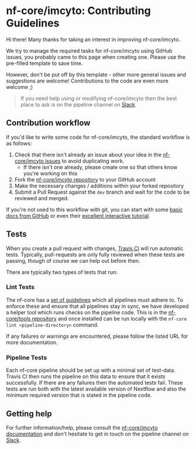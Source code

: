 # nf-core/imcyto: Contributing Guidelines

Hi there! Many thanks for taking an interest in improving nf-core/imcyto.

We try to manage the required tasks for nf-core/imcyto using GitHub issues, you probably came to this page when creating one. Please use the pre-filled template to save time.

However, don't be put off by this template - other more general issues and suggestions are welcome! Contributions to the code are even more welcome ;)

> If you need help using or modifying nf-core/imcyto then the best place to ask is on the pipeline channel on [Slack](https://nf-core-invite.herokuapp.com/).



## Contribution workflow
If you'd like to write some code for nf-core/imcyto, the standard workflow
is as follows:

1. Check that there isn't already an issue about your idea in the
   [nf-core/imcyto issues](https://github.com/nf-core/imcyto/issues) to avoid
   duplicating work.
    * If there isn't one already, please create one so that others know you're working on this
2. Fork the [nf-core/imcyto repository](https://github.com/nf-core/imcyto) to your GitHub account
3. Make the necessary changes / additions within your forked repository
4. Submit a Pull Request against the `dev` branch and wait for the code to be reviewed and merged.

If you're not used to this workflow with git, you can start with some [basic docs from GitHub](https://help.github.com/articles/fork-a-repo/) or even their [excellent interactive tutorial](https://try.github.io/).


## Tests
When you create a pull request with changes, [Travis CI](https://travis-ci.org/) will run automatic tests.
Typically, pull-requests are only fully reviewed when these tests are passing, though of course we can help out before then.

There are typically two types of tests that run:

### Lint Tests
The nf-core has a [set of guidelines](http://nf-co.re/guidelines) which all pipelines must adhere to.
To enforce these and ensure that all pipelines stay in sync, we have developed a helper tool which runs checks on the pipeline code. This is in the [nf-core/tools repository](https://github.com/nf-core/tools) and once installed can be run locally with the `nf-core lint <pipeline-directory>` command.

If any failures or warnings are encountered, please follow the listed URL for more documentation.

### Pipeline Tests
Each nf-core pipeline should be set up with a minimal set of test-data.
Travis CI then runs the pipeline on this data to ensure that it exists successfully.
If there are any failures then the automated tests fail.
These tests are run both with the latest available version of Nextflow and also the minimum required version that is stated in the pipeline code.

## Getting help
For further information/help, please consult the [nf-core/imcyto documentation](https://github.com/nf-core/imcyto#documentation) and don't hesitate to get in touch on the pipeline channel on [Slack](https://nf-core-invite.herokuapp.com/).
